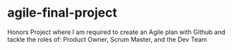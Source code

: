 # agile-final-project
Honors Project where I am required to create an Agile plan with Github and tackle the roles of: Product Owner, Scrum Master, and the Dev Team
